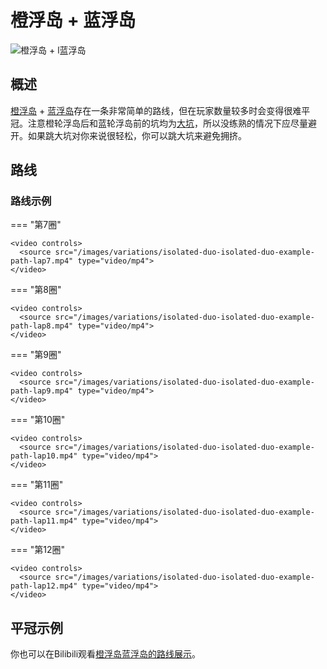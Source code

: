 # 橙浮岛 + 蓝浮岛

![橙浮岛 + l蓝浮岛](../images/variations/isolated-duo-isolated-duo.jpg)

## 概述

[橙浮岛](../rolls/isolated-duo.zh.md#橙轮) + [蓝浮岛](../rolls/isolated-duo.zh.md#蓝轮)存在一条非常简单的路线，但在玩家数量较多时会变得很难平冠。注意橙轮浮岛后和蓝轮浮岛前的坑均为[大坑](../advanced/isolated-duo-god-jumps.zh.md)，所以没练熟的情况下应尽量避开。如果跳大坑对你来说很轻松，你可以跳大坑来避免拥挤。

## 路线

### 路线示例

=== "第7圈"

    <video controls>
      <source src="/images/variations/isolated-duo-isolated-duo-example-path-lap7.mp4" type="video/mp4">
    </video>

=== "第8圈"

    <video controls>
      <source src="/images/variations/isolated-duo-isolated-duo-example-path-lap8.mp4" type="video/mp4">
    </video>

=== "第9圈"

    <video controls>
      <source src="/images/variations/isolated-duo-isolated-duo-example-path-lap9.mp4" type="video/mp4">
    </video>

=== "第10圈"

    <video controls>
      <source src="/images/variations/isolated-duo-isolated-duo-example-path-lap10.mp4" type="video/mp4">
    </video>

=== "第11圈"

    <video controls>
      <source src="/images/variations/isolated-duo-isolated-duo-example-path-lap11.mp4" type="video/mp4">
    </video>

=== "第12圈"

    <video controls>
      <source src="/images/variations/isolated-duo-isolated-duo-example-path-lap12.mp4" type="video/mp4">
    </video>

## 平冠示例

你也可以在Bilibili观看[橙浮岛蓝浮岛的路线展示](https://www.bilibili.com/video/BV1PB4y1i7fh?p=9)。
